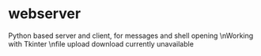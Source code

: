 # webserver
Python based server and client, for messages and shell opening
\nWorking with Tkinter
\nfile upload download currently unavailable
